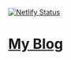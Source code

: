 [![Netlify Status](https://api.netlify.com/api/v1/badges/6d53446c-e1f3-469b-a930-9ebce9094a6b/deploy-status)](https://app.netlify.com/sites/awesome-euler-783c3d/deploys)

# [My Blog](https://badgerbadgerbadgerbadger.dev/)
